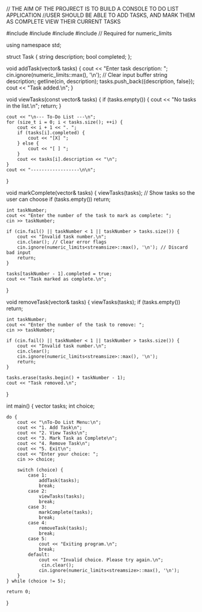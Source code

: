 // THE AIM OF THE PROJRECT IS TO BUILD A CONSOLE TO DO LIST APPLICATION 
//USER SHOULD BE ABLE TO ADD TASKS, AND MARK THEM AS COMPLETE VIEW THEIR CURRENT TASKS 

#include <iostream>
#include <vector>
#include <string>
#include <limits> // Required for numeric_limits

using namespace std;

struct Task {
    string description;
    bool completed;
};

void addTask(vector<Task>& tasks) {
    cout << "Enter task description: ";
    cin.ignore(numeric_limits<streamsize>::max(), '\n'); // Clear input buffer
    string description;
    getline(cin, description);
    tasks.push_back({description, false});
    cout << "Task added.\n";
}

void viewTasks(const vector<Task>& tasks) {
    if (tasks.empty()) {
        cout << "No tasks in the list.\n";
        return;
    }

    cout << "\n--- To-Do List ---\n";
    for (size_t i = 0; i < tasks.size(); ++i) {
        cout << i + 1 << ". ";
        if (tasks[i].completed) {
            cout << "[X] ";
        } else {
            cout << "[ ] ";
        }
        cout << tasks[i].description << "\n";
    }
    cout << "------------------\n\n";
}

void markComplete(vector<Task>& tasks) {
    viewTasks(tasks); // Show tasks so the user can choose
    if (tasks.empty()) return;

    int taskNumber;
    cout << "Enter the number of the task to mark as complete: ";
    cin >> taskNumber;

    if (cin.fail() || taskNumber < 1 || taskNumber > tasks.size()) {
        cout << "Invalid task number.\n";
        cin.clear(); // Clear error flags
        cin.ignore(numeric_limits<streamsize>::max(), '\n'); // Discard bad input
        return;
    }

    tasks[taskNumber - 1].completed = true;
    cout << "Task marked as complete.\n";
}

void removeTask(vector<Task>& tasks) {
    viewTasks(tasks);
    if (tasks.empty()) return;

    int taskNumber;
    cout << "Enter the number of the task to remove: ";
    cin >> taskNumber;

    if (cin.fail() || taskNumber < 1 || taskNumber > tasks.size()) {
        cout << "Invalid task number.\n";
        cin.clear();
        cin.ignore(numeric_limits<streamsize>::max(), '\n');
        return;
    }

    tasks.erase(tasks.begin() + taskNumber - 1);
    cout << "Task removed.\n";
}

int main() {
    vector<Task> tasks;
    int choice;

    do {
        cout << "\nTo-Do List Menu:\n";
        cout << "1. Add Task\n";
        cout << "2. View Tasks\n";
        cout << "3. Mark Task as Complete\n";
        cout << "4. Remove Task\n";
        cout << "5. Exit\n";
        cout << "Enter your choice: ";
        cin >> choice;

        switch (choice) {
            case 1:
                addTask(tasks);
                break;
            case 2:
                viewTasks(tasks);
                break;
            case 3:
                markComplete(tasks);
                break;
            case 4:
                removeTask(tasks);
                break;
            case 5:
                cout << "Exiting program.\n";
                break;
            default:
                cout << "Invalid choice. Please try again.\n";
                 cin.clear();
                cin.ignore(numeric_limits<streamsize>::max(), '\n');
        }
    } while (choice != 5);

    return 0;
}
